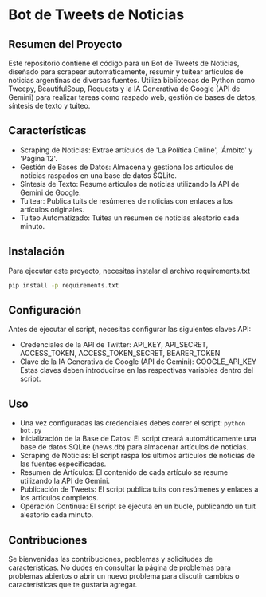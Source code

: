 # Bot de Tweets de Noticias

## Resumen del Proyecto

Este repositorio contiene el código para un Bot de Tweets de Noticias, diseñado para scrapear automáticamente, resumir y tuitear artículos de noticias argentinas de diversas fuentes. Utiliza bibliotecas de Python como Tweepy, BeautifulSoup, Requests y la IA Generativa de Google (API de Gemini) para realizar tareas como raspado web, gestión de bases de datos, síntesis de texto y tuiteo.

## Características

- Scraping de Noticias: Extrae artículos de 'La Política Online', 'Ámbito' y 'Página 12'.
- Gestión de Bases de Datos: Almacena y gestiona los artículos de noticias raspados en una base de datos SQLite.
- Síntesis de Texto: Resume artículos de noticias utilizando la API de Gemini de Google.
- Tuitear: Publica tuits de resúmenes de noticias con enlaces a los artículos originales.
- Tuiteo Automatizado: Tuitea un resumen de noticias aleatorio cada minuto.

## Instalación

Para ejecutar este proyecto, necesitas instalar el archivo requirements.txt

```bash
pip install -p requirements.txt
```

## Configuración

Antes de ejecutar el script, necesitas configurar las siguientes claves API:

- Credenciales de la API de Twitter: API_KEY, API_SECRET, ACCESS_TOKEN, ACCESS_TOKEN_SECRET, BEARER_TOKEN
- Clave de la IA Generativa de Google (API de Gemini): GOOGLE_API_KEY
Estas claves deben introducirse en las respectivas variables dentro del script.

## Uso
- Una vez configuradas las credenciales debes correr el script: ```python bot.py```
- Inicialización de la Base de Datos: El script creará automáticamente una base de datos SQLite (news.db) para almacenar artículos de noticias.
- Scraping de Noticias: El script raspa los últimos artículos de noticias de las fuentes especificadas.
- Resumen de Artículos: El contenido de cada artículo se resume utilizando la API de Gemini.
- Publicación de Tweets: El script publica tuits con resúmenes y enlaces a los artículos completos.
- Operación Continua: El script se ejecuta en un bucle, publicando un tuit aleatorio cada minuto.

## Contribuciones

Se bienvenidas las contribuciones, problemas y solicitudes de características. No dudes en consultar la página de problemas para problemas abiertos o abrir un nuevo problema para discutir cambios o características que te gustaría agregar.
